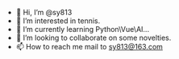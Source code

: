 - 👋 Hi, I’m @sy813
- 👀 I’m interested in tennis.
- 🌱 I’m currently learning Python\Vue\AI...
- 💞️ I’m looking to collaborate on some novelties.
- 📫 How to reach me mail to sy813@163.com

<!---
sy813/sy813 is a ✨ special ✨ repository because its `README.md` (this file) appears on your GitHub profile.
You can click the Preview link to take a look at your changes.
--->
